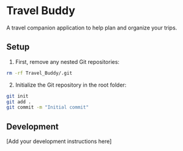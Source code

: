 # Travel Buddy

A travel companion application to help plan and organize your trips.

## Setup

1. First, remove any nested Git repositories:
```bash
rm -rf Travel_Buddy/.git
```

2. Initialize the Git repository in the root folder:
```bash
git init
git add .
git commit -m "Initial commit"
```

## Development

[Add your development instructions here]
